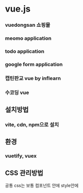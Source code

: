 # vue.js 

### vuedongsan 쇼핑몰
### meomo application
### todo application
### google form application
### 캡틴판교 vue by inflearn
### 수코딩 vue


## 설치방법
### vite, cdn, npm으로 설치 

## 환경
### vuetify, vuex


## CSS 관리방법 
  공통 css는 보통 컴포넌트 안에 style안에
  <style scoped>
    @import url("../index.css"); import 하여 사용한다.
  </style>
